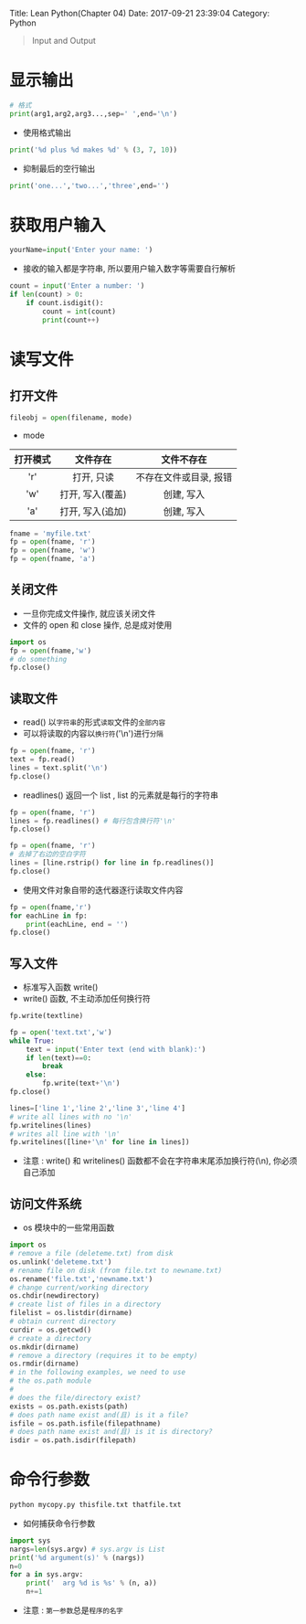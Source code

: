 Title: Lean Python(Chapter 04)
Date: 2017-09-21 23:39:04
Category: Python

> Input and Output

显示输出
=======

```python
# 格式
print(arg1,arg2,arg3...,sep=' ',end='\n')
```

<!--more-->

* 使用格式输出

```python
print('%d plus %d makes %d' % (3, 7, 10))
```

* 抑制最后的空行输出

```python
print('one...','two...','three',end='')
```

获取用户输入
==========

```python
yourName=input('Enter your name: ')
```

* 接收的输入都是字符串, 所以要用户输入数字等需要自行解析

```python
count = input('Enter a number: ')
if len(count) > 0:
    if count.isdigit():
        count = int(count)
        print(count++)
```

读写文件
======

## 打开文件

```python
fileobj = open(filename, mode)
```

* mode

| 打开模式 | 文件存在 | 文件不存在 |
|:-:|:-:|:-:|
| 'r' | 打开, 只读 | 不存在文件或目录, 报错 |
| 'w' | 打开, 写入(覆盖) | 创建, 写入 |
| 'a' | 打开, 写入(追加) | 创建, 写入 |

```python
fname = 'myfile.txt'
fp = open(fname, 'r')
fp = open(fname, 'w')
fp = open(fname, 'a')
```

## 关闭文件

* 一旦你完成文件操作, 就应该关闭文件
* 文件的 open 和 close 操作, 总是成对使用

```python
import os
fp = open(fname,'w') 
# do something
fp.close()
```

## 读取文件

* read() 以`字符串`的形式`读取`文件的`全部内容`
* 可以将读取的内容以`换行符`('\n')进行`分隔`

```python
fp = open(fname, 'r')
text = fp.read()
lines = text.split('\n')
fp.close()
```

* readlines() 返回一个 list , list 的元素就是每行的字符串

```python
fp = open(fname, 'r')
lines = fp.readlines() # 每行包含换行符'\n'
fp.close()
```

```python
fp = open(fname, 'r')
# 去掉了右边的空白字符
lines = [line.rstrip() for line in fp.readlines()]
fp.close()
```

* 使用文件对象自带的迭代器逐行读取文件内容

```python
fp = open(fname,'r')
for eachLine in fp:
    print(eachLine, end = '')
fp.close()
```

## 写入文件

* 标准写入函数 write()
* write() 函数, 不主动添加任何换行符

```python
fp.write(textline)
```

```python
fp = open('text.txt','w')
while True:
    text = input('Enter text (end with blank):')
    if len(text)==0:
        break
    else:
        fp.write(text+'\n')
fp.close()
```

```python
lines=['line 1','line 2','line 3','line 4']
# write all lines with no '\n'
fp.writelines(lines)
# writes all line with '\n'
fp.writelines([line+'\n' for line in lines])
```

* 注意 : write() 和 writelines() 函数都不会在字符串末尾添加换行符(\n), 你必须自己添加

## 访问文件系统

* os 模块中的一些常用函数

```python
import os
# remove a file (deleteme.txt) from disk
os.unlink('deleteme.txt')
# rename file on disk (from file.txt to newname.txt)
os.rename('file.txt','newname.txt')
# change current/working directory
os.chdir(newdirectory)
# create list of files in a directory
filelist = os.listdir(dirname)
# obtain current directory
curdir = os.getcwd()
# create a directory
os.mkdir(dirname)
# remove a directory (requires it to be empty)
os.rmdir(dirname)
# in the following examples, we need to use
# the os.path module
#
# does the file/directory exist?
exists = os.path.exists(path)
# does path name exist and(且) is it a file?
isfile = os.path.isfile(filepathname)
# does path name exist and(且) is it is directory?
isdir = os.path.isdir(filepath)
```

命令行参数
========

```python
python mycopy.py thisfile.txt thatfile.txt
```

* 如何捕获命令行参数

```python
import sys
nargs=len(sys.argv) # sys.argv is List
print('%d argument(s)' % (nargs))
n=0
for a in sys.argv:
    print('  arg %d is %s' % (n, a))
    n+=1
```

* 注意 : `第一参数`总是`程序的名字`


